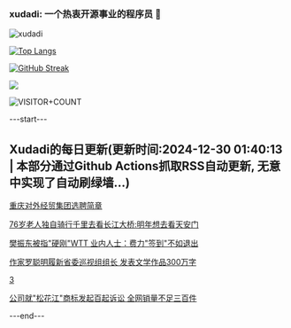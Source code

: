 ### xudadi: 一个热衷开源事业的程序员 👋

![xudadi](https://github-readme-stats-git-masterorgs-github-readme-stats-team.vercel.app/api?username=xudadi)

[![Top Langs](https://github-readme-stats.vercel.app/api/top-langs/?username=xudadi)](https://github.com/anuraghazra/github-readme-stats)

[![GitHub Streak](https://streak-stats.demolab.com?user=xudadi&locale=zh_Hans)](https://git.io/streak-stats)

![](https://raw.githubusercontent.com/xudadi/xudadi/main/assets/github-contribution-grid-snake.svg)

![VISITOR+COUNT](https://komarev.com/ghpvc/?username=xudadi&label=VISITOR+COUNT)


---start---

## Xudadi的每日更新(更新时间:2024-12-30 01:40:13 | 本部分通过Github Actions抓取RSS自动更新, 无意中实现了自动刷绿墙...)

[重庆对外经贸集团选聘简章](https://www.gongkaoleida.com/article/2247742)

[76岁老人独自骑行千里去看长江大桥:明年想去看天安门](https://m.163.com/news/article/JKJBQ500053469LG.html)

[樊振东被指"硬刚"WTT 业内人士：费力"签到"不如退出](https://m.163.com/news/article/JKJ2NHD2053469M5.html)

[作家罗聪明履新省委巡视组组长 发表文学作品300万字](https://m.163.com/news/article/JKJ8O9TL0530M570.html)

[3](https://m.163.com/touch/news/sub/domestic)

[公司就"松花江"商标发起百起诉讼 全网销量不足三百件](https://m.163.com/news/article/JKJ555CC053469LG.html)

---end---
